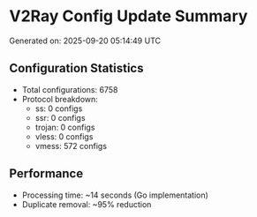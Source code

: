 # V2Ray Config Update Summary
Generated on: 2025-09-20 05:14:49 UTC

## Configuration Statistics
- Total configurations: 6758
- Protocol breakdown:
  - ss: 0 configs
  - ssr: 0 configs
  - trojan: 0 configs
  - vless: 0 configs
  - vmess: 572 configs

## Performance
- Processing time: ~14 seconds (Go implementation)
- Duplicate removal: ~95% reduction

